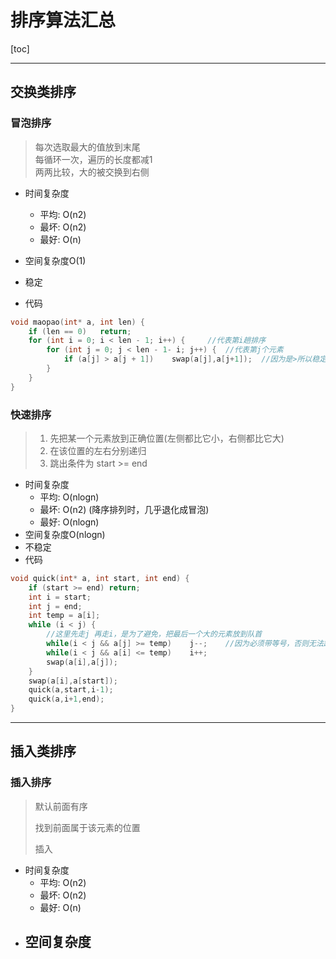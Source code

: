 # 排序算法汇总

[toc]

---

## 交换类排序

### 冒泡排序

  >每次选取最大的值放到末尾\
  >每循环一次，遍历的长度都减1\
  >两两比较，大的被交换到右侧
- 时间复杂度
    - 平均: O(n2)
    - 最坏: O(n2)
    - 最好: O(n)
- 空间复杂度O(1)
- 稳定

- 代码
```c++
void maopao(int* a, int len) {
    if (len == 0)   return;
    for (int i = 0; i < len - 1; i++) {     //代表第i趟排序
        for (int j = 0; j < len - 1- i; j++) {  //代表第j个元素
            if (a[j] > a[j + 1])    swap(a[j],a[j+1]);  //因为是>所以稳定，相等元素前后相对位置不变
        }
    }
}
```
### 快速排序

> 1. 先把某一个元素放到正确位置(左侧都比它小，右侧都比它大)
> 2. 在该位置的左右分别递归
> 3. 跳出条件为 start >= end
- 时间复杂度
    - 平均: O(nlogn)
    - 最坏: O(n2) (降序排列时，几乎退化成冒泡)
    - 最好: O(nlogn)
- 空间复杂度O(nlogn)
- 不稳定
- 代码
```c++
void quick(int* a, int start, int end) {
    if (start >= end) return;
    int i = start;
    int j = end;
    int temp = a[i];
    while (i < j) {
      	//这里先走j 再走i，是为了避免，把最后一个大的元素放到队首
        while(i < j && a[j] >= temp)    j--;    //因为必须带等号，否则无法跨过自身，就会一直反复横跳，所以注定不稳定
        while(i < j && a[i] <= temp)    i++;
        swap(a[i],a[j]);
    }
    swap(a[i],a[start]);
    quick(a,start,i-1);
    quick(a,i+1,end);
}
```

---

## 插入类排序

### 插入排序

> 默认前面有序
>
> 找到前面属于该元素的位置
>
> 插入

- 时间复杂度
  - 平均: O(n2)
  - 最坏: O(n2) 
  - 最好: O(n)
- 空间复杂度
  - 